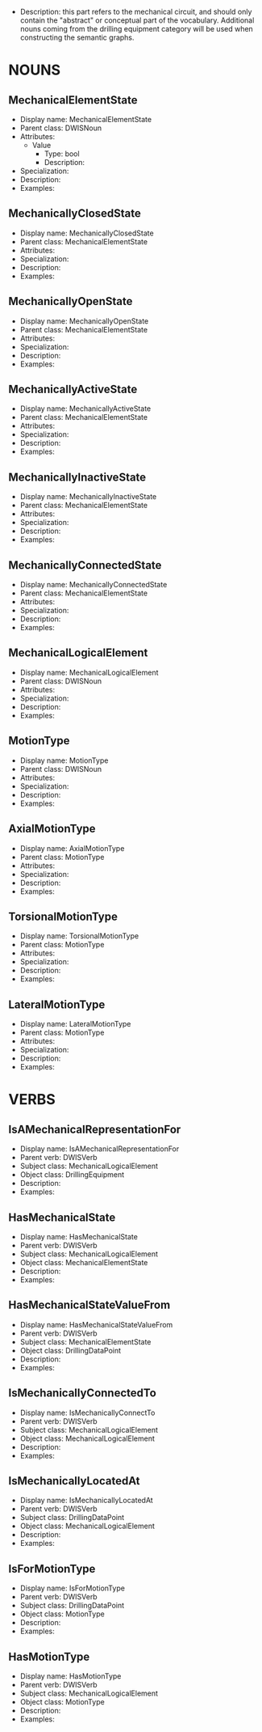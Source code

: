 - Description: this part refers to the mechanical circuit, and should only contain the "abstract" or conceptual part of the vocabulary. Additional nouns coming from the drilling equipment category will be used when constructing the semantic graphs.

# NOUNS
## MechanicalElementState <!-- NOUN -->
- Display name: MechanicalElementState
- Parent class: DWISNoun
- Attributes:
  - Value
    - Type: bool
    - Description: 
- Specialization:
- Description: 
- Examples:
## MechanicallyClosedState <!-- NOUN -->
- Display name: MechanicallyClosedState
- Parent class: MechanicalElementState
- Attributes:
- Specialization:
- Description: 
- Examples:
## MechanicallyOpenState <!-- NOUN -->
- Display name: MechanicallyOpenState
- Parent class: MechanicalElementState
- Attributes:
- Specialization:
- Description: 
- Examples:
## MechanicallyActiveState <!-- NOUN -->
- Display name: MechanicallyActiveState
- Parent class: MechanicalElementState
- Attributes:
- Specialization:
- Description: 
- Examples:
## MechanicallyInactiveState <!-- NOUN -->
- Display name: MechanicallyInactiveState
- Parent class: MechanicalElementState
- Attributes:
- Specialization:
- Description: 
- Examples:
## MechanicallyConnectedState <!-- NOUN -->
- Display name: MechanicallyConnectedState
- Parent class: MechanicalElementState
- Attributes:
- Specialization:
- Description: 
- Examples:
## MechanicalLogicalElement <!-- NOUN -->
- Display name: MechanicalLogicalElement
- Parent class: DWISNoun
- Attributes:
- Specialization:
- Description: 
- Examples:
## MotionType <!-- NOUN -->
- Display name: MotionType
- Parent class: DWISNoun
- Attributes:
- Specialization:
- Description: 
- Examples:
## AxialMotionType <!-- NOUN -->
- Display name: AxialMotionType
- Parent class: MotionType
- Attributes:
- Specialization:
- Description: 
- Examples:
## TorsionalMotionType <!-- NOUN -->
- Display name: TorsionalMotionType
- Parent class: MotionType
- Attributes:
- Specialization:
- Description: 
- Examples:
## LateralMotionType <!-- NOUN -->
- Display name: LateralMotionType
- Parent class: MotionType
- Attributes:
- Specialization:
- Description: 
- Examples:

# VERBS
## IsAMechanicalRepresentationFor <!-- VERB -->
- Display name: IsAMechanicalRepresentationFor
- Parent verb: DWISVerb
- Subject class: MechanicalLogicalElement
- Object class: DrillingEquipment
- Description: 
- Examples: 
## HasMechanicalState <!-- VERB -->
- Display name: HasMechanicalState
- Parent verb: DWISVerb
- Subject class: MechanicalLogicalElement
- Object class: MechanicalElementState
- Description: 
- Examples: 
## HasMechanicalStateValueFrom <!-- VERB -->
- Display name: HasMechanicalStateValueFrom
- Parent verb: DWISVerb
- Subject class: MechanicalElementState
- Object class: DrillingDataPoint
- Description: 
- Examples: 
## IsMechanicallyConnectedTo <!-- VERB -->
- Display name: IsMechanicallyConnectTo
- Parent verb: DWISVerb
- Subject class: MechanicalLogicalElement
- Object class: MechanicalLogicalElement
- Description: 
- Examples: 
## IsMechanicallyLocatedAt <!-- VERB -->
- Display name: IsMechanicallyLocatedAt
- Parent verb: DWISVerb
- Subject class: DrillingDataPoint
- Object class: MechanicalLogicalElement
- Description: 
- Examples: 
## IsForMotionType <!-- VERB -->
- Display name: IsForMotionType
- Parent verb: DWISVerb
- Subject class: DrillingDataPoint
- Object class: MotionType
- Description: 
- Examples:
## HasMotionType <!-- VERB -->
- Display name: HasMotionType
- Parent verb: DWISVerb
- Subject class: MechanicalLogicalElement
- Object class: MotionType
- Description: 
- Examples: 
